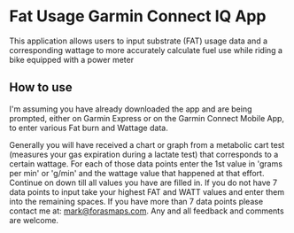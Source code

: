 # Fat Usage Garmin Connect IQ App

This application allows users to input substrate (FAT) usage data and a corresponding wattage to more accurately calculate fuel use while riding a bike equipped with a power meter

## How to use

I'm assuming you have already downloaded the app and are being prompted, either on Garmin Express or on the Garmin Connect Mobile App, to enter various Fat burn and Wattage data.

Generally you will have received a chart or graph from a metabolic cart test (measures your gas expiration during a lactate test) that corresponds to a certain wattage. For each of those data points enter the 1st value in 'grams per min' or 'g/min' and the wattage value that happened at that effort. Continue on down till all values you have are filled in. If you do not have 7 data points to input take your highest FAT and WATT values and enter them into the remaining spaces. If you have more than 7 data points please contact me at: mark@forasmaps.com.  Any and all feedback and comments are welcome. 
